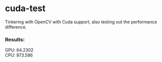 # cuda-test

Tinkering with OpenCV with Cuda support, also testing out the performance difference.

### Results:  
GPU: 64.2302  
CPU: 973.586  